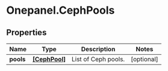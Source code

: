 # Onepanel.CephPools

## Properties
Name | Type | Description | Notes
------------ | ------------- | ------------- | -------------
**pools** | [**[CephPool]**](CephPool.md) | List of Ceph pools. | [optional] 


